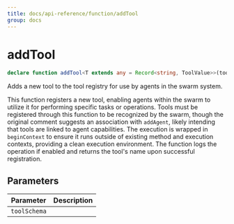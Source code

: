 ```yaml
---
title: docs/api-reference/function/addTool
group: docs
---
```


# addTool

```ts
declare function addTool<T extends any = Record<string, ToolValue>>(toolSchema: IAgentTool<T>): string;
```

Adds a new tool to the tool registry for use by agents in the swarm system.

This function registers a new tool, enabling agents within the swarm to utilize it for performing specific tasks or operations.
Tools must be registered through this function to be recognized by the swarm, though the original comment suggests an association with
`addAgent`, likely intending that tools are linked to agent capabilities. The execution is wrapped in `beginContext` to ensure it runs
outside of existing method and execution contexts, providing a clean execution environment. The function logs the operation if enabled
and returns the tool's name upon successful registration.

## Parameters

| Parameter | Description |
|-----------|-------------|
| `toolSchema` | |
